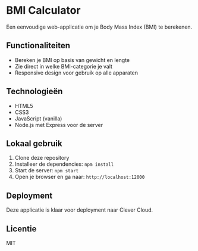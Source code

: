 # BMI Calculator

Een eenvoudige web-applicatie om je Body Mass Index (BMI) te berekenen.

## Functionaliteiten

- Bereken je BMI op basis van gewicht en lengte
- Zie direct in welke BMI-categorie je valt
- Responsive design voor gebruik op alle apparaten

## Technologieën

- HTML5
- CSS3
- JavaScript (vanilla)
- Node.js met Express voor de server

## Lokaal gebruik

1. Clone deze repository
2. Installeer de dependencies: `npm install`
3. Start de server: `npm start`
4. Open je browser en ga naar: `http://localhost:12000`

## Deployment

Deze applicatie is klaar voor deployment naar Clever Cloud.

## Licentie

MIT